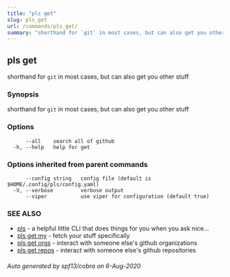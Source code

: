 ```yaml
---
title: "pls get"
slug: pls_get
url: /commands/pls_get/
summary: "shorthand for `git` in most cases, but can also get you other stuff"
---
```

## pls get

shorthand for `git` in most cases, but can also get you other stuff

### Synopsis

shorthand for `git` in most cases, but can also get you other stuff

### Options

```
      --all    search all of github
  -h, --help   help for get
```

### Options inherited from parent commands

```
      --config string   config file (default is $HOME/.config/pls/config.yaml)
  -V, --verbose         verbose output
      --viper           use viper for configuration (default true)
```

### SEE ALSO

* [pls](/commands/pls/)	 - a helpful little CLI that does things for you when you ask nice...
* [pls get my](/commands/pls_get_my/)	 - fetch your stuff specifically
* [pls get orgs](/commands/pls_get_orgs/)	 - interact with someone else's github organizations
* [pls get repos](/commands/pls_get_repos/)	 - interact with someone else's github repositories

###### Auto generated by spf13/cobra on 6-Aug-2020
